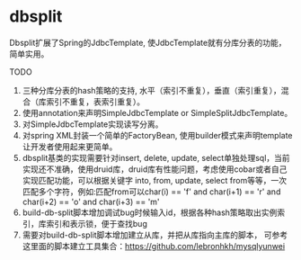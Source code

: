 # dbsplit

Dbsplit扩展了Spring的JdbcTemplate, 使JdbcTemplate就有分库分表的功能，简单实用。

TODO 

1. 三种分库分表的hash策略的支持, 水平（索引不重复），垂直（索引重复），混合（库索引不重复，表索引重复）。
2. 使用annotation来声明SimpleJdbcTemplate or SimpleSplitJdbcTemplate。
3. 对SimpleJdbcTemplate实现读写分离。
4. 对spring XML封装一个简单的FactoryBean, 使用builder模式来声明template让开发者使用起来更简单。
5. dbsplit基类的实现需要针对insert, delete, update, select单独处理sql，当前实现还不准确，使用druid库，druid库有性能问题，考虑使用cobar或者自己实现匹配功能，可以根据关键字 into, from, update, select from等等，一次匹配多个字符，例如:匹配from可以char(i) == 'f' and char(i+1) == 'r' and char(i+2) == 'o' and char(i+3) == 'm'
6. build-db-split脚本增加调试bug时候输入id，根据各种hash策略取出实例索引，库索引和表示锁，便于查找bug
7. 需要对build-db-split脚本增加建立从库，并把从库指向主库的脚本， 可参考这里面的脚本建立工具集合：https://github.com/lebronhkh/mysqlyunwei